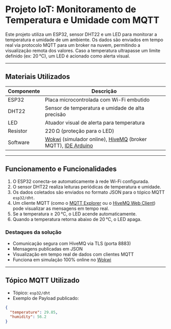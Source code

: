 # Projeto IoT: Monitoramento de Temperatura e Umidade com MQTT

Este projeto utiliza um ESP32, sensor DHT22 e um LED para monitorar a temperatura e umidade de um ambiente. Os dados são enviados em tempo real via protocolo MQTT para um broker na nuvem, permitindo a visualização remota dos valores. Caso a temperatura ultrapasse um limite definido (ex: 20 °C), um LED é acionado como alerta visual.

---

## Materiais Utilizados

| Componente | Descrição |
|------------|-----------|
| ESP32      | Placa microcontrolada com Wi-Fi embutido |
| DHT22      | Sensor de temperatura e umidade de alta precisão |
| LED        | Atuador visual de alerta para temperatura |
| Resistor   | 220 Ω (proteção para o LED) |
| Software   | [Wokwi](https://wokwi.com/) (simulador online), [HiveMQ](https://www.hivemq.com/) (broker MQTT), [IDE Arduino](https://www.arduino.cc/en/software) |

---

##  Funcionamento e Funcionalidades

1. O ESP32 conecta-se automaticamente à rede Wi-Fi configurada.
2. O sensor DHT22 realiza leituras periódicas de temperatura e umidade.
3. Os dados coletados são enviados no formato JSON para o tópico MQTT `esp32/dht`.
4. Um cliente MQTT (como o [MQTT Explorer](https://mqtt-explorer.com/) ou o [HiveMQ Web Client](https://www.hivemq.com/demos/websocket-client/)) pode visualizar as mensagens em tempo real.
5. Se a temperatura ≥ 20 °C, o LED acende automaticamente.
6. Quando a temperatura retorna abaixo de 20 °C, o LED apaga.

### Destaques da solução

- Comunicação segura com HiveMQ via TLS (porta 8883)
- Mensagens publicadas em JSON
- Visualização em tempo real de dados com clientes MQTT
- Funciona em simulação 100% online no [Wokwi](https://wokwi.com/)

---

## Tópico MQTT Utilizado

- Tópico: `esp32/dht`
- Exemplo de Payload publicado:

```json
{
  "temperature": 29.85,
  "humidity": 56.2
}
